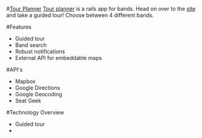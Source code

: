 #[Tour Planner](http://www.tourplanner.co/)
[Tour planner](http://www.tourplanner.co/) is a rails app for bands. 
Head on over to the [site](http://www.tourplanner.co/) and take a guided tour! Choose between 4 different bands.

#Features
* Guided tour
* Band search
* Robust notifications
* External API for embeddable maps

#API's
* Mapbox 
* Google Directions
* Google Geocoding
* Seat Geek

#Technology Overview
* Guided tour
* 